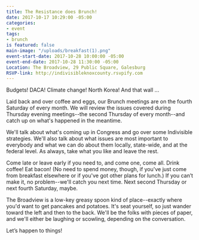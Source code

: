 ```yaml
---
title: The Resistance does Brunch!
date: 2017-10-17 10:29:00 -05:00
categories:
- event
tags:
- brunch
is featured: false
main-image: "/uploads/breakfast(1).png"
event-start-date: 2017-10-28 10:00:00 -05:00
event-end-date: 2017-10-28 11:30:00 -05:00
Location: The Broadview, 29 Public Square, Galesburg
RSVP-link: http://indivisibleknoxcounty.rsvpify.com
---
```


Budgets! DACA! Climate change! North Korea! And that wall ...

Laid back and over coffee and eggs, our Brunch meetings are on the fourth Saturday of every month. We will review the issues covered during Thursday evening meetings--the second Thursday of every month--and catch up on what's happened in the meantime.

We'll talk about what's coming up in Congress and go over some Indivisible strategies. We'll also talk about what issues are most important to everybody and what we can do about them locally, state-wide, and at the federal level. As always, take what you like and leave the rest.

Come late or leave early if you need to, and come one, come all. Drink coffee! Eat bacon! (No need to spend money, though, if you've just come from breakfast elsewhere or if you've got other plans for lunch.) If you can’t make it, no problem--we'll catch you next time. Next second Thursday or next fourth Saturday, maybe.

The Broadview is a low-key greasy spoon kind of place--exactly where you'd want to get pancakes and potatoes. It's seat yourself, so just wander toward the left and then to the back. We'll be the folks with pieces of paper, and we'll either be laughing or scowling, depending on the conversation.

Let’s happen to things!
